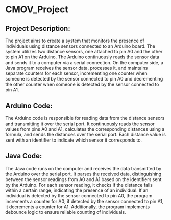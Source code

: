 # CMOV_Project
 
## Project Description:
The project aims to create a system that monitors the presence of individuals using distance sensors connected to an Arduino board. The system utilizes two distance sensors, one attached to pin A0 and the other to pin A1 on the Arduino. The Arduino continuously reads the sensor data and sends it to a computer via a serial connection. On the computer side, a Java program receives the sensor data, processes it, and maintains separate counters for each sensor, incrementing one counter when someone is detected by the sensor connected to pin A0 and decrementing the other counter when someone is detected by the sensor connected to pin A1.

## Arduino Code:
The Arduino code is responsible for reading data from the distance sensors and transmitting it over the serial port. It continuously reads the sensor values from pins A0 and A1, calculates the corresponding distances using a formula, and sends the distances over the serial port. Each distance value is sent with an identifier to indicate which sensor it corresponds to.

## Java Code:
The Java code runs on the computer and receives the data transmitted by the Arduino over the serial port. It parses the received data, distinguishing between the sensor readings from A0 and A1 based on the identifiers sent by the Arduino. For each sensor reading, it checks if the distance falls within a certain range, indicating the presence of an individual. If an individual is detected by the sensor connected to pin A0, the program increments a counter for A0; if detected by the sensor connected to pin A1, it decrements a counter for A1. Additionally, the program implements debounce logic to ensure reliable counting of individuals.

